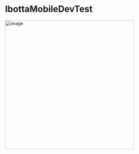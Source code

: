 # IbottaMobileDevTest

<img width="418" alt="image" src="https://github.com/nw92/IbottaMobileDevTest/assets/19562207/f1ba32b6-1b3c-4de2-a014-9e3d17132d5e">
